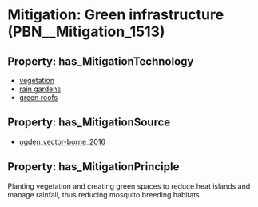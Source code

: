 # Mitigation: __Green infrastructure__ (PBN__Mitigation_1513)

## Property: has_MitigationTechnology

* [vegetation](../Technology/PBN__Technology_3716)
* [rain gardens](../Technology/PBN__Technology_3900)
* [green roofs](../Technology/PBN__Technology_1392)

## Property: has_MitigationSource

* [ogden_vector-borne_2016](../Article/PBN__Article_17)

## Property: has_MitigationPrinciple

Planting vegetation and creating green spaces to reduce heat islands and manage rainfall, thus reducing mosquito breeding habitats

